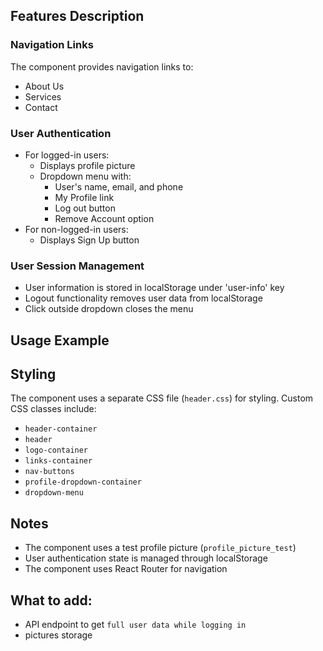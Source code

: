 
## Features Description

### Navigation Links
The component provides navigation links to:
- About Us
- Services
- Contact

### User Authentication
- For logged-in users:
    - Displays profile picture
    - Dropdown menu with:
        - User's name, email, and phone
        - My Profile link
        - Log out button
        - Remove Account option
- For non-logged-in users:
    - Displays Sign Up button

### User Session Management
- User information is stored in localStorage under 'user-info' key
- Logout functionality removes user data from localStorage
- Click outside dropdown closes the menu

## Usage Example

## Styling
The component uses a separate CSS file (`header.css`) for styling. Custom CSS classes include:
- `header-container`
- `header`
- `logo-container`
- `links-container`
- `nav-buttons`
- `profile-dropdown-container`
- `dropdown-menu`

## Notes
- The component uses a test profile picture (`profile_picture_test`)
- User authentication state is managed through localStorage
- The component uses React Router for navigation


## What to add: 
- API endpoint to get `full user data while logging in`
- pictures storage
